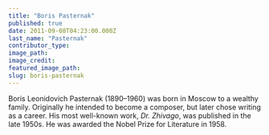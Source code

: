 ```yaml
---
title: "Boris Pasternak"
published: true
date: 2011-09-08T04:23:00.000Z
last_name: "Pasternak"
contributor_type:
image_path:
image_credit:
featured_image_path:
slug: boris-pasternak
---
```


Boris Leonidovich Pasternak (1890–1960) was born in Moscow to a wealthy family. Originally he intended to become a composer, but later chose writing as a career. His most well-known work, _Dr. Zhivago_, was published in the late 1950s. He was awarded the Nobel Prize for Literature in 1958.

